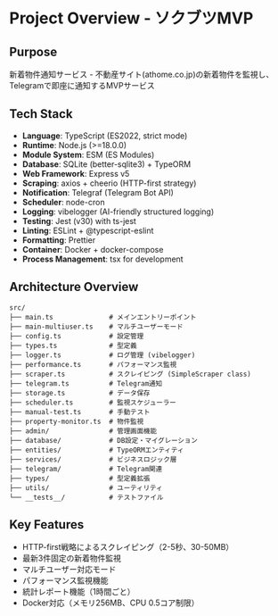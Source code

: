 # Project Overview - ソクブツMVP

## Purpose
新着物件通知サービス - 不動産サイト(athome.co.jp)の新着物件を監視し、Telegramで即座に通知するMVPサービス

## Tech Stack
- **Language**: TypeScript (ES2022, strict mode)
- **Runtime**: Node.js (>=18.0.0)
- **Module System**: ESM (ES Modules)
- **Database**: SQLite (better-sqlite3) + TypeORM
- **Web Framework**: Express v5
- **Scraping**: axios + cheerio (HTTP-first strategy)
- **Notification**: Telegraf (Telegram Bot API)
- **Scheduler**: node-cron
- **Logging**: vibelogger (AI-friendly structured logging)
- **Testing**: Jest (v30) with ts-jest
- **Linting**: ESLint + @typescript-eslint
- **Formatting**: Prettier
- **Container**: Docker + docker-compose
- **Process Management**: tsx for development

## Architecture Overview
```
src/
├── main.ts              # メインエントリーポイント
├── main-multiuser.ts    # マルチユーザーモード
├── config.ts            # 設定管理
├── types.ts             # 型定義
├── logger.ts            # ログ管理 (vibelogger)
├── performance.ts       # パフォーマンス監視
├── scraper.ts           # スクレイピング (SimpleScraper class)
├── telegram.ts          # Telegram通知
├── storage.ts           # データ保存
├── scheduler.ts         # 監視スケジューラー
├── manual-test.ts       # 手動テスト
├── property-monitor.ts  # 物件監視
├── admin/               # 管理画面機能
├── database/            # DB設定・マイグレーション
├── entities/            # TypeORMエンティティ
├── services/            # ビジネスロジック層
├── telegram/            # Telegram関連
├── types/               # 型定義拡張
├── utils/               # ユーティリティ
└── __tests__/           # テストファイル
```

## Key Features
- HTTP-first戦略によるスクレイピング（2-5秒、30-50MB）
- 最新3件固定の新着物件監視
- マルチユーザー対応モード
- パフォーマンス監視機能
- 統計レポート機能（1時間ごと）
- Docker対応（メモリ256MB、CPU 0.5コア制限）